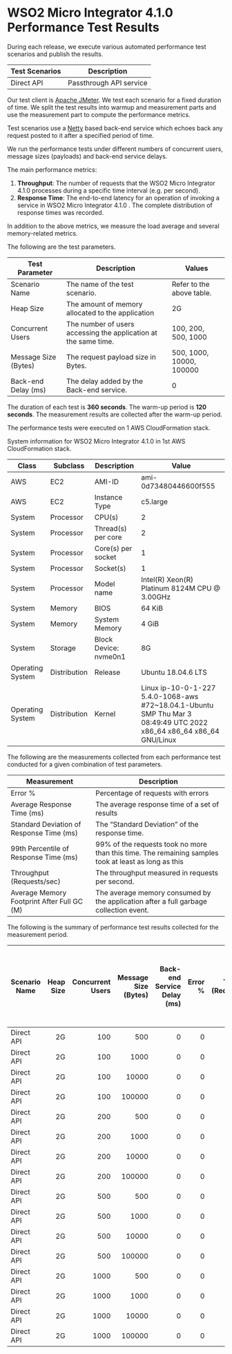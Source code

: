 # WSO2 Micro Integrator 4.1.0 Performance Test Results

During each release, we execute various automated performance test scenarios and publish the results.

| Test Scenarios | Description |
| --- | --- |
| Direct API | Passthrough API service |

Our test client is [Apache JMeter](https://jmeter.apache.org/index.html). We test each scenario for a fixed duration of
time. We split the test results into warmup and measurement parts and use the measurement part to compute the
performance metrics.

Test scenarios use a [Netty](https://netty.io/) based back-end service which echoes back any request
posted to it after a specified period of time.

We run the performance tests under different numbers of concurrent users, message sizes (payloads) and back-end service
delays.

The main performance metrics:

1. **Throughput**: The number of requests that the WSO2 Micro Integrator 4.1.0 processes during a specific time interval (e.g. per second).
2. **Response Time**: The end-to-end latency for an operation of invoking a service in WSO2 Micro Integrator 4.1.0 . The complete distribution of response times was recorded.

In addition to the above metrics, we measure the load average and several memory-related metrics.

The following are the test parameters.

| Test Parameter | Description | Values |
| --- | --- | --- |
| Scenario Name | The name of the test scenario. | Refer to the above table. |
| Heap Size | The amount of memory allocated to the application | 2G |
| Concurrent Users | The number of users accessing the application at the same time. | 100, 200, 500, 1000 |
| Message Size (Bytes) | The request payload size in Bytes. | 500, 1000, 10000, 100000 |
| Back-end Delay (ms) | The delay added by the Back-end service. | 0 |

The duration of each test is **360 seconds**. The warm-up period is **120 seconds**.
The measurement results are collected after the warm-up period.

The performance tests were executed on 1 AWS CloudFormation stack.


System information for WSO2 Micro Integrator 4.1.0 in 1st AWS CloudFormation stack.

| Class | Subclass | Description | Value |
| --- | --- | --- | --- |
| AWS | EC2 | AMI-ID | ami-0d73480446600f555 |
| AWS | EC2 | Instance Type | c5.large |
| System | Processor | CPU(s) | 2 |
| System | Processor | Thread(s) per core | 2 |
| System | Processor | Core(s) per socket | 1 |
| System | Processor | Socket(s) | 1 |
| System | Processor | Model name | Intel(R) Xeon(R) Platinum 8124M CPU @ 3.00GHz |
| System | Memory | BIOS | 64 KiB |
| System | Memory | System Memory | 4 GiB |
| System | Storage | Block Device: nvme0n1 | 8G |
| Operating System | Distribution | Release | Ubuntu 18.04.6 LTS |
| Operating System | Distribution | Kernel | Linux ip-10-0-1-227 5.4.0-1068-aws #72~18.04.1-Ubuntu SMP Thu Mar 3 08:49:49 UTC 2022 x86_64 x86_64 x86_64 GNU/Linux |


The following are the measurements collected from each performance test conducted for a given combination of
test parameters.

| Measurement | Description |
| --- | --- |
| Error % | Percentage of requests with errors |
| Average Response Time (ms) | The average response time of a set of results |
| Standard Deviation of Response Time (ms) | The “Standard Deviation” of the response time. |
| 99th Percentile of Response Time (ms) | 99% of the requests took no more than this time. The remaining samples took at least as long as this |
| Throughput (Requests/sec) | The throughput measured in requests per second. |
| Average Memory Footprint After Full GC (M) | The average memory consumed by the application after a full garbage collection event. |

The following is the summary of performance test results collected for the measurement period.

|  Scenario Name | Heap Size | Concurrent Users | Message Size (Bytes) | Back-end Service Delay (ms) | Error % | Throughput (Requests/sec) | Average Response Time (ms) | Standard Deviation of Response Time (ms) | 99th Percentile of Response Time (ms) | WSO2 Micro Integrator 4.1.0 GC Throughput (%) | Average WSO2 Micro Integrator 4.1.0 Memory Footprint After Full GC (M) |
|---|---:|---:|---:|---:|---:|---:|---:|---:|---:|---:|---:|
|  Direct API | 2G | 100 | 500 | 0 | 0 | 3866.26 | 25.77 | 38.36 | 114 | 91.71 | 257.289 |
|  Direct API | 2G | 100 | 1000 | 0 | 0 | 3851.79 | 25.87 | 42.23 | 113 | N/A | N/A |
|  Direct API | 2G | 100 | 10000 | 0 | 0 | 3310.82 | 30.09 | 32.47 | 117 | N/A | N/A |
|  Direct API | 2G | 100 | 100000 | 0 | 0 | 1416.66 | 70.36 | 46.05 | 186 | N/A | N/A |
|  Direct API | 2G | 200 | 500 | 0 | 0 | 3913.87 | 50.98 | 67.84 | 163 | N/A | N/A |
|  Direct API | 2G | 200 | 1000 | 0 | 0 | 3955.88 | 50.44 | 54 | 163 | N/A | N/A |
|  Direct API | 2G | 200 | 10000 | 0 | 0 | 3348.17 | 59.58 | 50.7 | 176 | N/A | N/A |
|  Direct API | 2G | 200 | 100000 | 0 | 0 | 1394.86 | 143.07 | 75.93 | 313 | N/A | N/A |
|  Direct API | 2G | 500 | 500 | 0 | 0 | 3939.52 | 126.73 | 91.92 | 323 | N/A | N/A |
|  Direct API | 2G | 500 | 1000 | 0 | 0 | 3955.51 | 126.24 | 87.09 | 321 | N/A | N/A |
|  Direct API | 2G | 500 | 10000 | 0 | 0 | 3367.32 | 148.26 | 79.64 | 347 | N/A | N/A |
|  Direct API | 2G | 500 | 100000 | 0 | 0 | 1291.17 | 386.96 | 132.37 | 719 | N/A | N/A |
|  Direct API | 2G | 1000 | 500 | 0 | 0 | 472.22 | 2094.84 | 2163.65 | 7743 | N/A | N/A |
|  Direct API | 2G | 1000 | 1000 | 0 | 0 | 124.23 | 7984.25 | 7490.56 | 35839 | N/A | N/A |
|  Direct API | 2G | 1000 | 10000 | 0 | 0 | 277.29 | 3592.6 | 2649.1 | 12095 | N/A | N/A |
|  Direct API | 2G | 1000 | 100000 | 0 | 0 | 1039.98 | 959.53 | 184.41 | 1423 | N/A | N/A |
